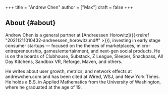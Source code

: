 +++
title = "Andrew Chen"
author = ["Max"]
draft = false
+++

## About {#about}

Andrew Chen is a general partner at [Andreessen Horowitz]({{<relref "20211211010432-andreessen_horowitz.md#" >}}), investing in early
stage consumer startups — focused on the themes of marketplaces,
micro-entrepreneurship, games/entertainment, and next-gen social products. He is
on the boards of Clubhouse, Substack, Z League, Sleeper, Snackpass, All Day
Kitchens, Sandbox VR, Reforge, Maven, and others.

He writes about user growth, metrics, and network effects at andrewchen.com and
has been cited at Wired, WSJ, and New York Times. He holds a B.S. in Applied
Mathematics from the University of Washington, where he graduated at the age
of 19.